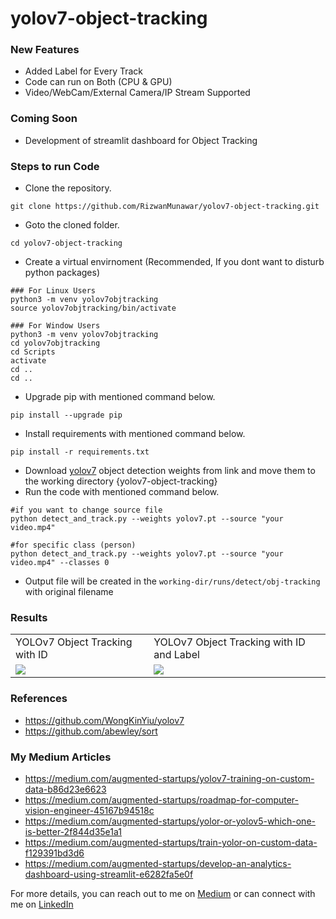 # yolov7-object-tracking

### New Features
- Added Label for Every Track
- Code can run on Both (CPU & GPU)
- Video/WebCam/External Camera/IP Stream Supported

### Coming Soon
- Development of streamlit dashboard for Object Tracking

### Steps to run Code
- Clone the repository.
```
git clone https://github.com/RizwanMunawar/yolov7-object-tracking.git
```
- Goto the cloned folder.
```
cd yolov7-object-tracking
```
- Create a virtual envirnoment (Recommended, If you dont want to disturb python packages)
```
### For Linux Users
python3 -m venv yolov7objtracking
source yolov7objtracking/bin/activate

### For Window Users
python3 -m venv yolov7objtracking
cd yolov7objtracking
cd Scripts
activate
cd ..
cd ..
```
- Upgrade pip with mentioned command below.
```
pip install --upgrade pip
```
- Install requirements with mentioned command below.
```
pip install -r requirements.txt
```
- Download [yolov7](https://github.com/WongKinYiu/yolov7/releases/download/v0.1/yolov7.pt) object detection weights from link and move them to the working directory {yolov7-object-tracking}
- Run the code with mentioned command below.
```
#if you want to change source file
python detect_and_track.py --weights yolov7.pt --source "your video.mp4"

#for specific class (person)
python detect_and_track.py --weights yolov7.pt --source "your video.mp4" --classes 0
```

- Output file will be created in the ```working-dir/runs/detect/obj-tracking``` with original filename


### Results
<table>
  <tr>
    <td>YOLOv7 Object Tracking with ID</td>
    <td>YOLOv7 Object Tracking with ID and Label </td>
  </tr>
  <tr>
    <td><img src="https://user-images.githubusercontent.com/62513924/185798283-0455ce49-4359-4e52-8d69-fd30dd61c5b4.png"></td>
     <td><img src="https://user-images.githubusercontent.com/62513924/191241661-ed5b87eb-5c8c-49bc-8301-531ee86f3b38.png"></td>
  </tr>
 </table>


 ### References
 - https://github.com/WongKinYiu/yolov7
 - https://github.com/abewley/sort

### My Medium Articles
- https://medium.com/augmented-startups/yolov7-training-on-custom-data-b86d23e6623
- https://medium.com/augmented-startups/roadmap-for-computer-vision-engineer-45167b94518c
- https://medium.com/augmented-startups/yolor-or-yolov5-which-one-is-better-2f844d35e1a1
- https://medium.com/augmented-startups/train-yolor-on-custom-data-f129391bd3d6
- https://medium.com/augmented-startups/develop-an-analytics-dashboard-using-streamlit-e6282fa5e0f

For more details, you can reach out to me on [Medium](https://chr043416.medium.com/) or can connect with me on [LinkedIn](https://www.linkedin.com/in/muhammadrizwanmunawar/)

